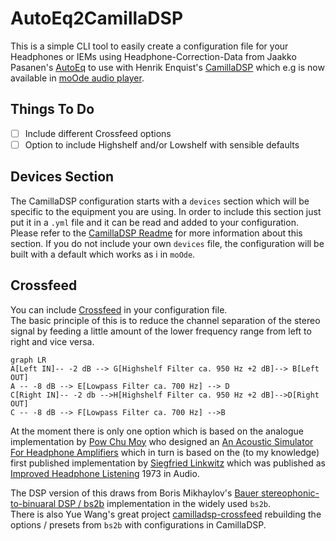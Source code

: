# AutoEq2CamillaDSP

This is a simple CLI tool to easily create a configuration file for your Headphones or IEMs using Headphone-Correction-Data from Jaakko Pasanen's [AutoEq](https://github.com/jaakkopasanen/AutoEq) to use with Henrik Enquist's [CamillaDSP](https://github.com/HEnquist/camilladsp) which e.g is now available in [moOde audio player](https://github.com/moode-player/moode).

## Things To Do
- [ ] Include different Crossfeed options
- [ ] Option to include Highshelf and/or Lowshelf with sensible defaults

## Devices Section
The CamillaDSP configuration starts with a `devices` section which will be specific to the equipment you are using. In order to include this section just put it in a `.yml` file and it can be read and added to your configuration.  
Please refer to the [CamillaDSP Readme](https://github.com/HEnquist/camilladsp#configuration) for more information about this section.
If you do not include your own `devices` file, the configuration will be built with a default which works as i in `moOde`.

## Crossfeed
You can include [Crossfeed](https://en.wikipedia.org/wiki/Crossfeed) in your configuration file.  
The basic principle of this is to reduce the channel separation of the stereo signal by feeding a little amount of the lower frequency range from left to right and vice versa.  

```mermaid
graph LR
A[Left IN]-- -2 dB --> G[Highshelf Filter ca. 950 Hz +2 dB]--> B[Left OUT]
A -- -8 dB --> E[Lowpass Filter ca. 700 Hz] --> D
C[Right IN]-- -2 db -->H[Highshelf Filter ca. 950 Hz +2 dB]-->D[Right OUT]
C -- -8 dB --> F[Lowpass Filter ca. 700 Hz] -->B
```

At the moment there is only one option which is based on the analogue implementation by [Pow Chu Moy](https://jourshifi.wordpress.com/2016/03/17/the-hero-of-diy-audio-pow-chu-moy/) who designed an [An Acoustic Simulator For Headphone Amplifiers](https://headwizememorial.wordpress.com/2018/03/09/an-acoustic-simulator-for-headphone-amplifiers/) which in turn is based on the (to my knowledge) first published implementation by [Siegfried Linkwitz](https://en.wikipedia.org/wiki/Siegfried_Linkwitz) which was published as [Improved Headphone Listening](https://www.linkwitzlab.com/headphone-xfeed.htm) 1973 in Audio.  

The DSP version of this draws from Boris Mikhaylov's [Bauer stereophonic-to-binuaral DSP / bs2b](http://bs2b.sourceforge.net) implementation in the widely used `bs2b`.  
There is also Yue Wang's great project [camilladsp-crossfeed](https://github.com/Wang-Yue/camilladsp-crossfeed) rebuilding the options / presets from `bs2b` with configurations in CamillaDSP.


